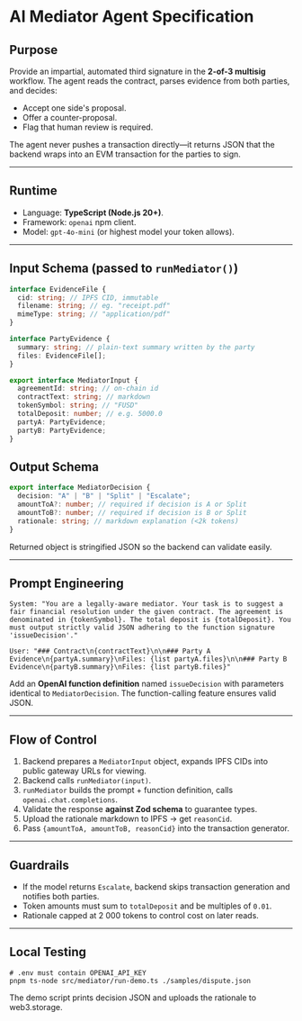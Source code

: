 # AI Mediator Agent Specification

## Purpose

Provide an impartial, automated third signature in the **2-of-3 multisig** workflow. The agent reads the contract, parses evidence from both parties, and decides:

- Accept one side's proposal.
- Offer a counter-proposal.
- Flag that human review is required.

The agent never pushes a transaction directly—it returns JSON that the backend wraps into an EVM transaction for the parties to sign.

---

## Runtime

- Language: **TypeScript (Node.js 20+)**.
- Framework: `openai` npm client.
- Model: `gpt-4o-mini` (or highest model your token allows).

---

## Input Schema (passed to `runMediator()`)

```ts
interface EvidenceFile {
  cid: string; // IPFS CID, immutable
  filename: string; // eg. "receipt.pdf"
  mimeType: string; // "application/pdf"
}

interface PartyEvidence {
  summary: string; // plain-text summary written by the party
  files: EvidenceFile[];
}

export interface MediatorInput {
  agreementId: string; // on-chain id
  contractText: string; // markdown
  tokenSymbol: string; // "FUSD"
  totalDeposit: number; // e.g. 5000.0
  partyA: PartyEvidence;
  partyB: PartyEvidence;
}
```

## Output Schema

```ts
export interface MediatorDecision {
  decision: "A" | "B" | "Split" | "Escalate";
  amountToA?: number; // required if decision is A or Split
  amountToB?: number; // required if decision is B or Split
  rationale: string; // markdown explanation (<2k tokens)
}
```

Returned object is stringified JSON so the backend can validate easily.

---

## Prompt Engineering

```
System: "You are a legally-aware mediator. Your task is to suggest a fair financial resolution under the given contract. The agreement is denominated in {tokenSymbol}. The total deposit is {totalDeposit}. You must output strictly valid JSON adhering to the function signature 'issueDecision'."

User: "### Contract\n{contractText}\n\n### Party A Evidence\n{partyA.summary}\nFiles: {list partyA.files}\n\n### Party B Evidence\n{partyB.summary}\nFiles: {list partyB.files}"
```

Add an **OpenAI function definition** named `issueDecision` with parameters identical to `MediatorDecision`. The function-calling feature ensures valid JSON.

---

## Flow of Control

1. Backend prepares a `MediatorInput` object, expands IPFS CIDs into public gateway URLs for viewing.
2. Backend calls `runMediator(input)`.
3. `runMediator` builds the prompt + function definition, calls `openai.chat.completions`.
4. Validate the response **against Zod schema** to guarantee types.
5. Upload the rationale markdown to IPFS → get `reasonCid`.
6. Pass `{amountToA, amountToB, reasonCid}` into the transaction generator.

---

## Guardrails

- If the model returns `Escalate`, backend skips transaction generation and notifies both parties.
- Token amounts must sum to `totalDeposit` and be multiples of `0.01`.
- Rationale capped at 2 000 tokens to control cost on later reads.

---

## Local Testing

```
# .env must contain OPENAI_API_KEY
pnpm ts-node src/mediator/run-demo.ts ./samples/dispute.json
```

The demo script prints decision JSON and uploads the rationale to web3.storage.
